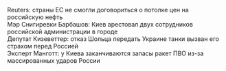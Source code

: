 
Reuters: страны ЕС не смогли договориться о потолке цен на российскую нефть       
Мэр Снигиревки Барбашов: Киев арестовал двух сотрудников российской администрации в городе       
Депутат Кизеветтер: отказ Шольца передать Украине танки вызван его страхом перед Россией       
Эксперт Манготт: у Киева заканчиваются запасы ракет ПВО из-за массированных ударов России       
